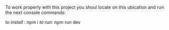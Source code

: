 To work properly with this project you shoul locate on this ubication and run the next console commands:

_to install_ : npm i
_to run_: npm run dev
